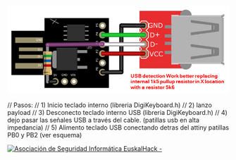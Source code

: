 ![](./img/POC_connect_disconnect_keyboard_schema.png) 

// Pasos:
// 1) Inicio teclado interno (libreria DigiKeyboard.h)
// 2) lanzo payload 
// 3) Desconecto teclado interno USB  (libreria DigiKeyboard.h)
// 4) dejo pasar las señales USB a través del cable. (patillas usb en alta impedancia)
// 5) Alimento teclado USB conectando detras del attiny patillas PB0 y PB2 (ver esquema)

<a href="http://euskalhack.org/">
<img src="https://euskalhack.org/images/EuskalHack_Logo.png" alt="Asociación de Seguridad Informática EuskalHack - " />
</a>
